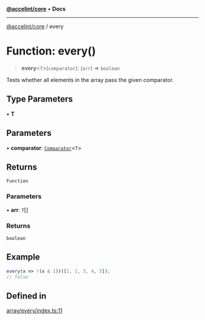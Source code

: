 [**@accelint/core**](../README.md) • **Docs**

***

[@accelint/core](../README.md) / every

# Function: every()

> **every**\<`T`\>(`comparator`): (`arr`) => `boolean`

Tests whether all elements in the array pass the given comparator.

## Type Parameters

• **T**

## Parameters

• **comparator**: [`Comparator`](../type-aliases/Comparator.md)\<`T`\>

## Returns

`Function`

### Parameters

• **arr**: `T`[]

### Returns

`boolean`

## Example

```ts
every(x => !(x & 1))([1, 2, 3, 4, 5]);
// false
```

## Defined in

[array/every/index.ts:11](https://github.com/gohypergiant/standard-toolkit/blob/87ae5060c82d212b75a10cafb0030b08916e90f1/packages/core/src/array/every/index.ts#L11)
